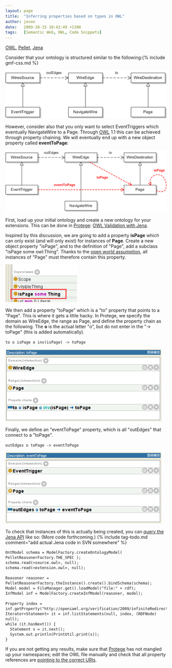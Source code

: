 ```yaml
---
layout: page
title:  "Inferring properties based on types in OWL"
author: jevon
date:   2009-10-15 10:42:49 +1300
tags:   [Semantic Web, OWL, Code Snippets]
---
```


[OWL](owl.md), [Pellet](pellet.md), [Jena](jena.md)

Consider that your ontology is structured similar to the following:{% include gmf-css.md %}

<img src="/img/gmf/owl-chains1.png" class="gmf-left">

However, consider also that you only want to select EventTriggers which eventually NavigateWire to a Page. Through [OWL](owl.md) 1.1 this can be achieved through property chaining. We will eventually end up with a new object property called **eventToPage**:

<img src="/img/gmf/owl-chains2.png" class="gmf-left">

First, load up your initial ontology and create a new ontology for your extensions. This can be done in [Protege](protege.md): [OWL Validation with Jena](owl-validation-with-jena.md).

Inspired by this discussion, we are going to add a property **isPage** which can only exist (and will only exist) for instances of **Page**. Create a new object property "isPage", and to the definition of "Page", add a subclass "isPage some owl:Thing". Thanks to the [open world assumption](open-world-assumption.md), all instances of "Page" must therefore contain this property.

<img src="/img/gmf/owl-chains-protege1.png" class="gmf-left">

We then add a property "toPage" which is a "to" property that points to a "Page". This is where it gets a little hacky. In Protege, we specify the domain as WireEdge, the range as Page, and define the property chain as the following. The **o** is the actual letter "o", but do not enter in the "-> toPage" (this is added automatically).

`to o isPage o inv(isPage) -> toPage`

<img src="/img/gmf/owl-chains-protege2.png" class="gmf-left">

Finally, we define an "eventToPage" property, which is all "outEdges" that connect to a "toPage".

`outEdges o toPage -> eventToPage`

<img src="/img/gmf/owl-chains-protege3.png" class="gmf-left">

To check that instances of this is actually being created, you can <a href="http://lists.owldl.com/pipermail/pellet-users/2009-October/004027.html">query the Jena API</a> like so: (More code forthcoming.) {% include tag-todo.md comment="add actual Jena code in SVN somewhere" %}

```
OntModel schema = ModelFactory.createOntologyModel( PelletReasonerFactory.THE_SPEC );
schema.read(<source.owl>, null);
schema.read(<extension.owl>, null);

Reasoner reasoner = PelletReasonerFactory.theInstance().create().bindSchema(schema);
Model model = FileManager.get().loadModel("file:" + rdf);
InfModel inf = ModelFactory.createInfModel(reasoner, model);

Property index = inf.getProperty("http://openiaml.org/verification/2009/infiniteRedirect.owl#eventToPage");
Iterator<Statement> it = inf.listStatements(null, index, (RDFNode) null);
while (it.hasNext()) {
  Statement s = it.next();
  System.out.println(PrintUtil.print(s));
}
```

If you are not getting any results, make sure that [Protege](protege.md) has not mangled up your namespaces; edit the OWL file manually and check that all property references are <a href="http://lists.owldl.com/pipermail/pellet-users/2009-October/004029.html">pointing to the correct URIs</a>.
